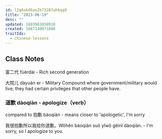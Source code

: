 ```yaml
---
id: l2q6xkd6ax2k73287ahkqq9
title: "2023-06-19"
desc: ""
updated: 1693982850910
created: 1687140071888
traitIds:
  - chinese-lessons
---
```


## Class Notes

富二代 fùèrdài - Rich second generation

大院儿 dàyuàn er - Military Compound where government/military would live; they had certain privileges that other people have.

### 道歉 dàoqiàn - apologize（verb）

compared to 抱歉 bàoqiàn - means closer to 'apologetic', I'm sorry

我很抱歉所以我给你道歉。Wǒhěn bàoqiàn suǒ yǐwǒ gěinǐ dàoqiàn. - I'm sorry, so I apologize to you.
